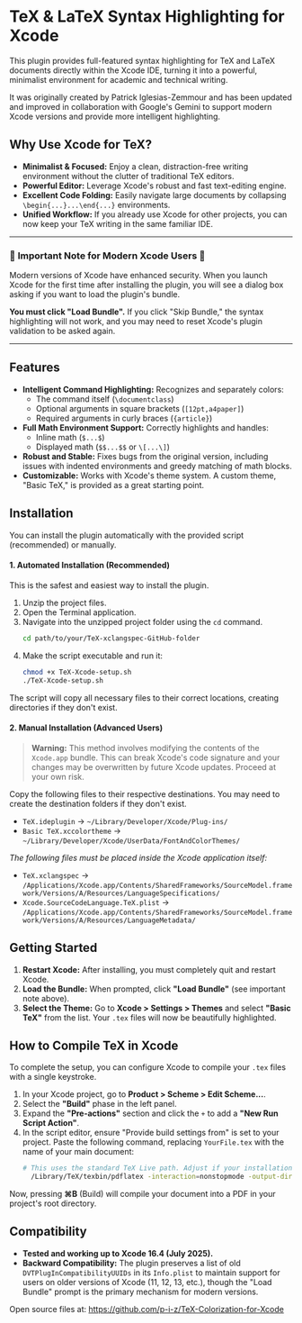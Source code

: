 # TeX & LaTeX Syntax Highlighting for Xcode 

This plugin provides full-featured syntax highlighting for TeX and LaTeX documents directly within the Xcode IDE, turning it into a powerful, minimalist environment for academic and technical writing.

It was originally created by Patrick Iglesias-Zemmour and has been updated and improved in collaboration with Google's Gemini to support modern Xcode versions and provide more intelligent highlighting.

## Why Use Xcode for TeX?

*   **Minimalist & Focused:** Enjoy a clean, distraction-free writing environment without the clutter of traditional TeX editors.
*   **Powerful Editor:** Leverage Xcode's robust and fast text-editing engine.
*   **Excellent Code Folding:** Easily navigate large documents by collapsing `\begin{...}...\end{...}` environments.
*   **Unified Workflow:** If you already use Xcode for other projects, you can now keep your TeX writing in the same familiar IDE.

---

### 🚨 **Important Note for Modern Xcode Users** 🚨

Modern versions of Xcode have enhanced security. When you launch Xcode for the first time after installing the plugin, you will see a dialog box asking if you want to load the plugin's bundle.

**You must click "Load Bundle".** If you click "Skip Bundle," the syntax highlighting will not work, and you may need to reset Xcode's plugin validation to be asked again.

---

## Features

*   **Intelligent Command Highlighting:** Recognizes and separately colors:
    *   The command itself (`\documentclass`)
    *   Optional arguments in square brackets (`[12pt,a4paper]`)
    *   Required arguments in curly braces (`{article}`)
*   **Full Math Environment Support:** Correctly highlights and handles:
    *   Inline math (`$...$`)
    *   Displayed math (`$$...$$` or `\[...\]`)
*   **Robust and Stable:** Fixes bugs from the original version, including issues with indented environments and greedy matching of math blocks.
*   **Customizable:** Works with Xcode's theme system. A custom theme, "Basic TeX," is provided as a great starting point.

## Installation

You can install the plugin automatically with the provided script (recommended) or manually.

#### 1. Automated Installation (Recommended)

This is the safest and easiest way to install the plugin.

1.  Unzip the project files.
2.  Open the Terminal application.
3.  Navigate into the unzipped project folder using the `cd` command.
    ```sh
    cd path/to/your/TeX-xclangspec-GitHub-folder
    ```
4.  Make the script executable and run it:
    ```sh
    chmod +x TeX-Xcode-setup.sh
    ./TeX-Xcode-setup.sh
    ```
The script will copy all necessary files to their correct locations, creating directories if they don't exist.

#### 2. Manual Installation (Advanced Users)

> **Warning:** This method involves modifying the contents of the `Xcode.app` bundle. This can break Xcode's code signature and your changes may be overwritten by future Xcode updates. Proceed at your own risk.

Copy the following files to their respective destinations. You may need to create the destination folders if they don't exist.

*   `TeX.ideplugin` -> `~/Library/Developer/Xcode/Plug-ins/`
*   `Basic TeX.xccolortheme` -> `~/Library/Developer/Xcode/UserData/FontAndColorThemes/`

*The following files must be placed inside the Xcode application itself:*
*   `TeX.xclangspec` -> `/Applications/Xcode.app/Contents/SharedFrameworks/SourceModel.framework/Versions/A/Resources/LanguageSpecifications/`
*   `Xcode.SourceCodeLanguage.TeX.plist` -> `/Applications/Xcode.app/Contents/SharedFrameworks/SourceModel.framework/Versions/A/Resources/LanguageMetadata/`


## Getting Started

1.  **Restart Xcode:** After installing, you must completely quit and restart Xcode.
2.  **Load the Bundle:** When prompted, click **"Load Bundle"** (see important note above).
3.  **Select the Theme:** Go to **Xcode > Settings > Themes** and select **"Basic TeX"** from the list. Your `.tex` files will now be beautifully highlighted.

## How to Compile TeX in Xcode

To complete the setup, you can configure Xcode to compile your `.tex` files with a single keystroke.

1.  In your Xcode project, go to **Product > Scheme > Edit Scheme...**.
2.  Select the **"Build"** phase in the left panel.
3.  Expand the **"Pre-actions"** section and click the `+` to add a **"New Run Script Action"**.
4.  In the script editor, ensure "Provide build settings from" is set to your project. Paste the following command, replacing `YourFile.tex` with the name of your main document:
    ```sh
    # This uses the standard TeX Live path. Adjust if your installation is different.
      /Library/TeX/texbin/pdflatex -interaction=nonstopmode -output-directory="${SRCROOT}" "${SRCROOT}/YourFile.tex" && open -a "/Applications/XCode.app" $(SRCROOT)YourFile.pdf
    ```
Now, pressing **⌘B** (Build) will compile your document into a PDF in your project's root directory.

## Compatibility

*   **Tested and working up to Xcode 16.4 (July 2025).**
*   **Backward Compatibility:** The plugin preserves a list of old `DVTPlugInCompatibilityUUIDs` in its `Info.plist` to maintain support for users on older versions of Xcode (11, 12, 13, etc.), though the "Load Bundle" prompt is the primary mechanism for modern versions.

Open source files at: https://github.com/p-i-z/TeX-Colorization-for-Xcode
